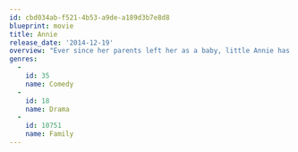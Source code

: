 ```yaml
---
id: cbd034ab-f521-4b53-a9de-a189d3b7e8d8
blueprint: movie
title: Annie
release_date: '2014-12-19'
overview: "Ever since her parents left her as a baby, little Annie has led a hard-knock life with her calculating foster mother, Miss Hannigan. However, all that changes when hard-nosed billionaire and mayoral candidate Will Stacks takes her in on the recommendation of his advisers. Stacks believes that he's Annie's guardian angel, but the plucky youngster's confidence and sunny outlook may mean that Annie will save Will instead."
genres:
  -
    id: 35
    name: Comedy
  -
    id: 18
    name: Drama
  -
    id: 10751
    name: Family
---
```

